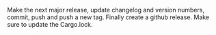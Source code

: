 Make the next major release, update changelog and version numbers, commit, push and push a new tag.
Finally create a github release.
Make sure to update the Cargo.lock.
